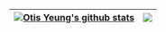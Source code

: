 

<!--
**emcegom/emcegom** is a ✨ _special_ ✨ repository because its `README.md` (this file) appears on your GitHub profile.

Here are some ideas to get you started:

- 🔭 I’m currently working on ...
- 🌱 I’m currently learning ...
- 👯 I’m looking to collaborate on ...
- 🤔 I’m looking for help with ...
- 💬 Ask me about ...
- 📫 How to reach me: ...
- 😄 Pronouns: ...
- ⚡ Fun fact: ...

-->

| <a href="https://github.com/anuraghazra/github-readme-stats"><img align="center" src="https://github-readme-stats.vercel.app/api?username=emcegom&show_icons=true&include_all_commits=true&theme=buefy&hide_border=true&count_private=true" alt="Otis Yeung's github stats" /></a> | <a href="https://github.com/anuraghazra/github-readme-stats"><img align="center" src="https://github-readme-stats.vercel.app/api/top-langs/?username=emcegom&layout=compact&hide_border=true&count_private=true&theme=buefy" /></a> |
| ------------- | ------------- |

